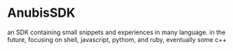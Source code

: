 # AnubisSDK
an SDK containing small snippets and experiences in many language. in the future, focusing on shell, javascript, pythom, and ruby, eventually some c++
